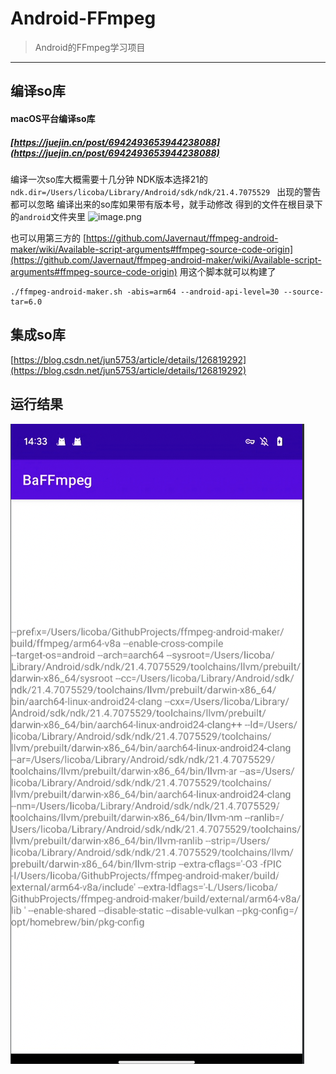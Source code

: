# Android-FFmpeg

> Android的FFmpeg学习项目
-----

## 编译so库
#### macOS平台编译so库
##### [https://juejin.cn/post/6942493653944238088](https://juejin.cn/post/6942493653944238088)
编译一次so库大概需要十几分钟
NDK版本选择21的`ndk.dir=/Users/licoba/Library/Android/sdk/ndk/21.4.7075529 `
出现的警告都可以忽略
编译出来的so库如果带有版本号，就手动修改
得到的文件在根目录下的`android`文件夹里
![image.png](https://cdn.nlark.com/yuque/0/2023/png/365981/1688442267968-0086aea0-3b9e-4466-9892-752e3fa59e9b.png#averageHue=%23252a25&clientId=u4ef775d2-9504-4&from=paste&height=397&id=u2f95a648&originHeight=794&originWidth=608&originalType=binary&ratio=2&rotation=0&showTitle=false&size=156260&status=done&style=none&taskId=u42b8407f-6e95-406b-b368-4df2a0abfe7&title=&width=304)

也可以用第三方的 
[https://github.com/Javernaut/ffmpeg-android-maker/wiki/Available-script-arguments#ffmpeg-source-code-origin](https://github.com/Javernaut/ffmpeg-android-maker/wiki/Available-script-arguments#ffmpeg-source-code-origin)
用这个脚本就可以构建了
```
./ffmpeg-android-maker.sh -abis=arm64 --android-api-level=30 --source-tar=6.0
```

## 集成so库
[https://blog.csdn.net/jun5753/article/details/126819292](https://blog.csdn.net/jun5753/article/details/126819292)

## 运行结果
![Alt text](image.png)